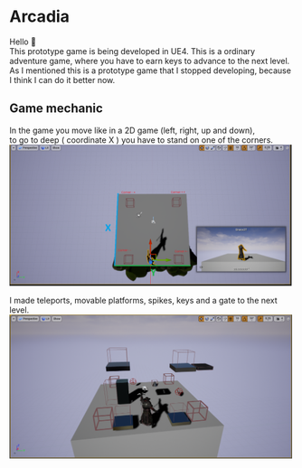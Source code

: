 # Arcadia
Hello :wave:<br>
This prototype game is being developed in UE4. This is a ordinary adventure game, where you have to earn keys to advance to the next level.<br>
As I mentioned this is a prototype game that I stopped developing, because I think I can do it better now.

## Game mechanic
In the game you move like in a 2D game (left, right, up and down),<br>to go to deep ( coordinate X ) you have to stand on one of the corners.<br>
<img src="Picture/Corner Explanation.png" alt="img_1" width="500px"><br>

I made teleports, movable platforms, spikes, keys and a gate to the next level.
<img src="Picture/playground.png" alt="img_2" width="500px"><br>
